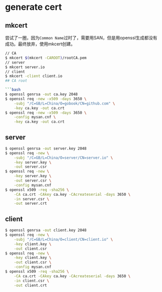 # generate cert

## mkcert

尝试了一圈，因为`Common Name`过时了，需要用SAN，但是用openssl生成都没有成功。最终放弃，使用mkcert创建。

```bash
// CA
$ mkcert $(mkcert -CAROOT)/rootCA.pem
// server
$ mkcert server.io
// client
$ mkcert -client client.io
## CA root

```bash
$ openssl genrsa -out ca.key 2048
$ openssl req -new -x509 -days 3650 \
    -subj "/C=GB/L=China/O=gobook/CN=github.com" \
    -key ca.key -out ca.crt
$ openssl req -new -x509 -days 3650 \
    -config mysan.cnf \
    -key ca.key -out ca.crt
```

## server

```bash
$ openssl genrsa -out server.key 2048
$ openssl req -new \
    -subj "/C=GB/L=China/O=server/CN=server.io" \
    -key server.key \
    -out server.csr
$ openssl req -new \
    -key server.key \
    -out server.csr \
    -config mysan.cnf
$ openssl x509 -req -sha256 \
    -CA ca.crt -CAkey ca.key -CAcreateserial -days 3650 \
    -in server.csr \
    -out server.crt
```

## client

```bash
$ openssl genrsa -out client.key 2048
$ openssl req -new \
    -subj "/C=GB/L=China/O=client/CN=client.io" \
    -key client.key \
    -out client.csr
$ openssl req -new \
    -key client.key \
    -out client.csr \
    -config mysan.cnf
$ openssl x509 -req -sha256 \
    -CA ca.crt -CAkey ca.key -CAcreateserial -days 3650 \
    -in client.csr \
    -out client.crt
```
